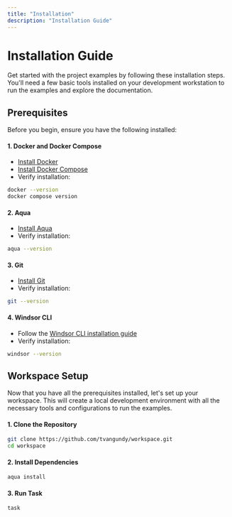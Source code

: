 ```yaml
---
title: "Installation"
description: "Installation Guide"
---
```

# Installation Guide

Get started with the project examples by following these installation steps. You'll need a few basic tools installed on your development workstation to run the examples and explore the documentation.

## Prerequisites

Before you begin, ensure you have the following installed:

#### 1. Docker and Docker Compose
- [Install Docker](https://docs.docker.com/get-docker/)
- [Install Docker Compose](https://docs.docker.com/compose/install/)
- Verify installation:

```bash
docker --version
docker compose version
```

#### 2. Aqua
- [Install Aqua](https://aquaproj.github.io/docs/overview/quick-start)
- Verify installation:

```bash
aqua --version
```

#### 3. Git
- [Install Git](https://git-scm.com/downloads)
- Verify installation:

```bash
git --version
```

#### 4. Windsor CLI
- Follow the [Windsor CLI installation guide](https://windsorcli.github.io/installation/)
- Verify installation:

```bash
windsor --version
```

## Workspace Setup

Now that you have all the prerequisites installed, let's set up your workspace. This will create a local development environment with all the necessary tools and configurations to run the examples.

#### 1. Clone the Repository
```bash
git clone https://github.com/tvangundy/workspace.git
cd workspace
```

#### 2. Install Dependencies
```bash
aqua install
```

#### 3. Run Task
```bash
task
```
